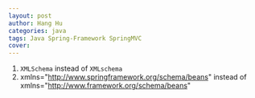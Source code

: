 ```yaml
---
layout: post
author: Hang Hu
categories: java
tags: Java Spring-Framework SpringMVC 
cover: 
---
```


1. `XMLSchema` instead of `XMLschema`
2.  xmlns="http://www.springframework.org/schema/beans" instead of xmlns="http://www.framework.org/schema/beans"

